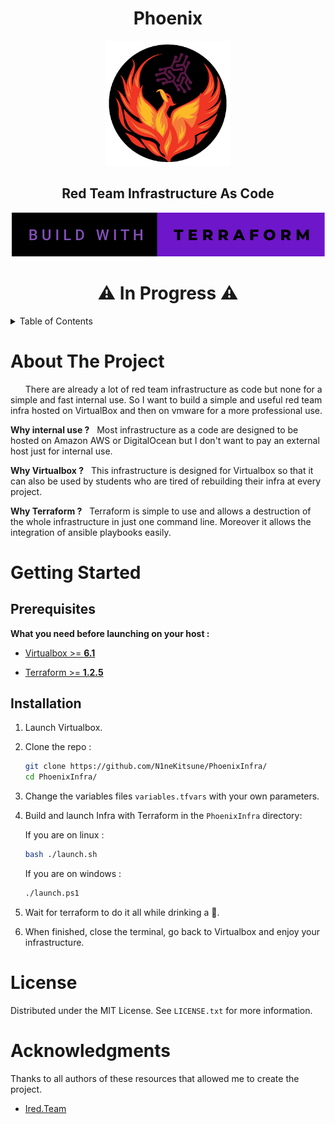 <h1 align="center"> Phoenix </h1>
<p align="center">
  <img src="Pictures\projectlogo.png" height="200">
</p>


<h2 align="center">Red Team Infrastructure As Code</h2>
<div align="center">
  <a>
    <img src="Pictures\brandTerraform.svg">
  </a>
</div>

<h1 align="center"> ⚠️ In Progress ⚠️ </h1>

<!-- TABLE OF CONTENTS -->
<details>
  <summary>Table of Contents</summary>
  <ol>
    <li>
      <a href="#about-the-project">About The Project</a>
    </li>
    <li>
      <a href="#getting-started">Getting Started</a>
      <ul>
        <li><a href="#prerequisites">Prerequisites</a></li>
        <li><a href="#installation">Installation</a></li>
      </ul>
    </li>
    <li><a href="#usage">Usage</a></li>
    <li><a href="#license">License</a></li>
    <li><a href="#acknowledgments">Acknowledgments</a></li>
  </ol>
</details>



<!-- ABOUT THE PROJECT -->
# About The Project
&nbsp; &nbsp; &nbsp; There are already a lot of red team infrastructure as code but none for a simple and fast internal use. So I want to build a simple and useful red team infra hosted on VirtualBox and then on vmware for a more professional use.

**Why internal use ?**
&nbsp; Most infrastructure as a code are designed to be hosted on Amazon AWS or DigitalOcean but I don\'t want to pay an external host just for internal use.

**Why Virtualbox ?**
&nbsp; This infrastructure is designed for Virtualbox so that it can also be used by students who are tired of rebuilding their infra at every project.

**Why Terraform ?**
&nbsp; Terraform is simple to use and allows a destruction of the whole infrastructure in just one command line. Moreover it allows the integration of ansible playbooks easily.


<!-- GETTING STARTED -->
# Getting Started
## Prerequisites
**What you need before launching on your host :**
* [Virtualbox >= **6.1**](https://www.virtualbox.org)

* [Terraform >= **1.2.5**](https://www.terraform.io)

## Installation
1. Launch Virtualbox.

2. Clone the repo :
   ```sh
   git clone https://github.com/N1neKitsune/PhoenixInfra/
   cd PhoenixInfra/
   ```
3. Change the variables files `variables.tfvars` with your own parameters.

4. Build and launch Infra with Terraform in the `PhoenixInfra` directory:
  
     If you are on linux :
      ```sh
      bash ./launch.sh
      ```
     If you are on windows :
      ```sh
      ./launch.ps1
      ```
5. Wait for terraform to do it all while drinking a 🍺.

6. When finished, close the terminal, go back to Virtualbox and enjoy your infrastructure.

<!-- LICENSE -->
# License

Distributed under the MIT License. See `LICENSE.txt` for more information.



<!-- ACKNOWLEDGMENTS -->
# Acknowledgments

Thanks to all authors of these resources that allowed me to create the project.

* [Ired.Team](https://www.ired.team)

